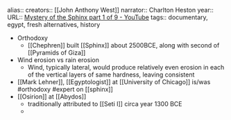 alias::
creators:: 
[[John Anthony West]]
narrator:: Charlton Heston
year::
URL:: [Mystery of the Sphinx part 1 of 9 - YouTube](https://www.youtube.com/watch?v=VOeWDkbiJtE&list=PLkQUBf-_-t7EiVmZVEE4OUxK-mrvNFjw6)
tags:: documentary, egypt, fresh alternatives, history
- Orthodoxy
	- [[Chephren]] built [[Sphinx]] about 2500BCE, along with second of [[Pyramids of Giza]]
- Wind erosion vs rain erosion
	- Wind, typically lateral, would produce relatively even erosion in each of the vertical layers of same hardness, leaving consistent
- [[Mark Lehner]], [[Egyptologist]] at [[University of Chicago]] is/was #orthodoxy #expert on [[sphinx]]
- [[Osirion]] at [[Abydos]]
	- traditionally attributed to [[Seti I]] circa year 1300 BCE
	-